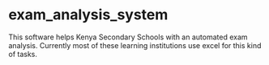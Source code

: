 # exam_analysis_system
This software helps Kenya Secondary Schools with an automated exam analysis. Currently most of these learning institutions use excel for this kind of tasks.
